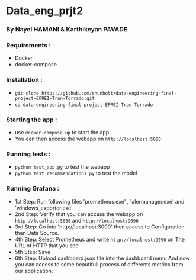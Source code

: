 # Data_eng_prjt2
### By Nayel HAMANI & Karthikeyan PAVADE

### Requirements :
- Docker 
- docker-compose


### Installation :
- `git clone https://github.com/shunbolt/data-engineering-final-project-EFREI-Tran-Torrado.git`
- `cd data-engineering-final-project-EFREI-Tran-Torrado`

### Starting the app :
- use `docker-compose up` to start the app 
- You can then access the webapp on `http://localhost:5000`

### Running tests  :
- `python test_app.py` to test the webapp
- `python test_recommendations.py` to test the model 

### Running Grafana :
- 1st Step: Run following files 'prometheus.exe' , 'alermanager.exe' and 'windows_exporter.exe'
- 2nd Step: Verify that you can access the webapp on `http://localhost:5000` and `http://localhost:9090`
- 3rd Step: Go into 'http://localhost:3000' then access to Configuration then Data Source.
- 4th Step: Select Prometheus and write `http://localhost:9090` on The URL of HTTP that you see.
- 5th Step: Save
- 6th Step: Upload dashboard.json file into the dashboard menu
And now you can access to some beautifull process of differents metrics from our application. 
